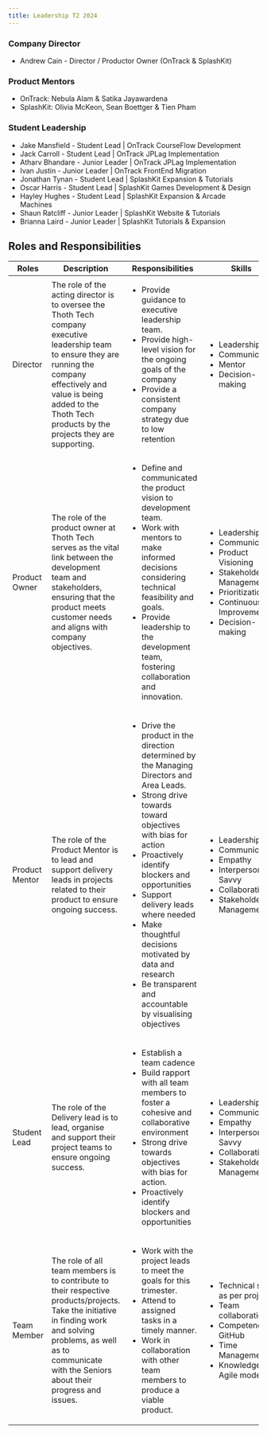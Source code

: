 ```yaml
---
title: Leadership T2 2024
---
```


### Company Director

- Andrew Cain - Director / Productor Owner (OnTrack & SplashKit)

### Product Mentors

- OnTrack: Nebula Alam & Satika Jayawardena
- SplashKit: Olivia McKeon, Sean Boettger & Tien Pham

### Student Leadership

- Jake Mansfield - Student Lead | OnTrack CourseFlow Development
- Jack Carroll - Student Lead | OnTrack JPLag Implementation
- Atharv Bhandare - Junior Leader | OnTrack JPLag Implementation
- Ivan Justin - Junior Leader | OnTrack FrontEnd Migration
- Jonathan Tynan - Student Lead | SplashKit Expansion & Tutorials
- Oscar Harris - Student Lead | SplashKit Games Development & Design
- Hayley Hughes - Student Lead | SplashKit Expansion & Arcade Machines
- Shaun Ratcliff - Junior Leader | SplashKit Website & Tutorials
- Brianna Laird - Junior Leader | SplashKit Tutorials & Expansion

## Roles and Responsibilities

<div class="leadership-table">

| Roles          | Description                                                                                                                                                                                                                                | Responsibilities                                                                                                                                                                                                                                                                                                                                                                                                               | Skills                                                                                                                                                                                              |
| -------------- | ------------------------------------------------------------------------------------------------------------------------------------------------------------------------------------------------------------------------------------------ | ------------------------------------------------------------------------------------------------------------------------------------------------------------------------------------------------------------------------------------------------------------------------------------------------------------------------------------------------------------------------------------------------------------------------------ | --------------------------------------------------------------------------------------------------------------------------------------------------------------------------------------------------- |
| Director       | The role of the acting director is to oversee the Thoth Tech company executive leadership team to ensure they are running the company effectively and value is being added to the Thoth Tech products by the projects they are supporting. | <ul> <li>Provide guidance to executive leadership team. </li> <li> Provide high-level vision for the ongoing goals of the company </li> <li> Provide a consistent company strategy due to low retention </li> </ul>                                                                                                                                                                                                            | <ul> <li>Leadership</li> <li> Communication</li> <li> Mentor</li> <li> Decision-making</li> </ul>                                                                                                   |
| Product Owner  | The role of the product owner at Thoth Tech serves as the vital link between the development team and stakeholders, ensuring that the product meets customer needs and aligns with company objectives.                                     | <ul> <li> Define and communicated the product vision to development team.</li> <li>Work with mentors to make informed decisions considering technical feasibility and goals.</li> <li> Provide leadership to the development team, fostering collaboration and innovation.</li></ul>                                                                                                                                           | <ul> <li>Leadership</li> <li> Communication</li> <li> Product Visioning</li><li>Stakeholder Management </li><li> Prioritization</li><li>Continuous Improvement </li><li>Decision-making </li> </ul> |
| Product Mentor | The role of the Product Mentor is to lead and support delivery leads in projects related to their product to ensure ongoing success.                                                                                                       | <ul> <li> Drive the product in the direction determined by the Managing Directors and Area Leads.</li> <li>Strong drive towards toward objectives with bias for action</li> <li> Proactively identify blockers and opportunities</li> <li> Support delivery leads where needed </li> <li> Make thoughtful decisions motivated by data and research</li><li> Be transparent and accountable by visualising objectives</li></ul> | <ul> <li>Leadership</li> <li> Communication</li> <li> Empathy</li><li>Interpersonal-Savvy </li><li> Collaborative</li><li>Stakeholder Management </li> </ul>                                        |
| Student Lead   | The role of the Delivery lead is to lead, organise and support their project teams to ensure ongoing success.                                                                                                                              | <ul><li>Establish a team cadence</li><li>Build rapport with all team members to foster a cohesive and collaborative environment </li><li>Strong drive towards objectives with bias for action.</li><li>Proactively identify blockers and opportunities</li></ul>                                                                                                                                                               | <ul> <li>Leadership</li> <li> Communication</li> <li> Empathy</li><li>Interpersonal-Savvy </li><li> Collaborative</li><li>Stakeholder Management </li> </ul>                                        |
| Team Member    | The role of all team members is to contribute to their respective products/projects. Take the initiative in finding work and solving problems, as well as to communicate with the Seniors about their progress and issues.                 | <ul><li>Work with the project leads to meet the goals for this trimester.</li><li>Attend to assigned tasks in a timely manner.</li><li>Work in collaboration with other team members to produce a viable product.</li></ul>                                                                                                                                                                                                    | <ul><li>Technical skills as per project</li><li>Team collaboration</li><li>Competence in GitHub</li><li>Time Management</li><li>Knowledge of Agile model</li></ul>                                  |

</div>
